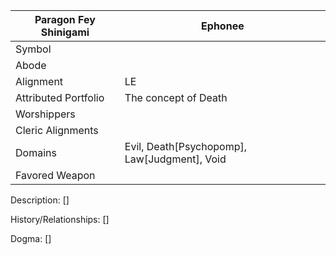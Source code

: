 | Paragon Fey Shinigami | Ephonee |
| --- | --- |
| Symbol |
| Abode |
| Alignment | LE | 
| Attributed Portfolio | The concept of Death | 
| Worshippers | 
| Cleric Alignments |
| Domains | Evil, Death[Psychopomp], Law[Judgment], Void 
| Favored Weapon |

Description: 
    []

History/Relationships:
    []
    
Dogma: 
    []